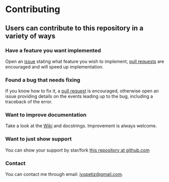 # Contributing

## Users can contribute to this repository in a variety of ways

### Have a feature you want implemented

  Open an [issue](https://github.com/ivopetiz/crypto-algotrading/issues) stating what feature you wish to implement, [pull requests](https://github.com/ivopetiz/crypto-algotrading/pulls) are encouraged and will speed up implementation.   

### Found a bug that needs fixing

  If you know how to fix it, a [pull request](https://github.com/ivopetiz/crypto-algotrading/pulls) is encouraged, otherwise open an issue providing details on the events leading up to the bug, including a traceback of the error.  

### Want to improve documentation

  Take a look at the [Wiki](https://github.com/ivopetiz/crypto-algotrading/wiki) and docstrings. Improvement is always welcome.

### Want to just show support

  You can show your support by star/fork [this repository at github.com](https://github.com/ivopetiz/crypto-algotrading/)
  
### Contact

  You can contact me through email: ivopetiz@gmail.com.
